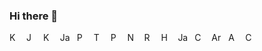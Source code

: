 ### Hi there 👋
<img src="../main/icons/android.svg" alt="Kotlin" width="16" height="16">&ensp;
<img src="../main/icons/jetpack_compose.svg" alt="Jetpack Compose" width="16" height="16">&ensp;
<img src="../main/icons/kotlin.svg" alt="Kotlin" width="16" height="16">&ensp;
<img src="../main/icons/java.svg" alt="Java" width="16" height="16">&ensp;
<img src="../main/icons/python.svg" alt="Python" width="16" height="16">&ensp;
<img src="../main/icons/tensorflow.svg" alt="Tensorflow" width="16" height="16">&ensp;
<img src="../main/icons/pytorch.svg" alt="Pytorch" width="16" height="16">&ensp;
<img src="../main/icons/node_js.svg" alt="Node.js" width="16" height="16">&ensp;
<img src="../main/icons/react.svg" alt="React" width="16" height="16">&ensp;
<img src="../main/icons/html.svg" alt="HTML" width="16" height="16">&ensp;
<img src="../main/icons/javascript.svg" alt="JavaScript" width="16" height="16">&ensp;
<img src="../main/icons/css.svg" alt="CSS" width="16" height="16">&ensp;
<img src="../main/icons/arduino.svg" alt="Arduino" width="16" height="16">&ensp;
<img src="../main/icons/arm.svg" alt="ARM" width="16" height="16">&ensp;
<img src="../main/icons/c_plus_plus.svg" alt="C++" width="16" height="16">&ensp;

<!--
**ricky-kiva/ricky-kiva** is a ✨ _special_ ✨ repository because its `README.md` (this file) appears on your GitHub profile.

Here are some ideas to get you started:

- 🔭 I’m currently working on ...
- 🌱 I’m currently learning ...
- 👯 I’m looking to collaborate on ...
- 🤔 I’m looking for help with ...
- 💬 Ask me about ...
- 📫 How to reach me: ...
- 😄 Pronouns: ...
- ⚡ Fun fact: ...
-->
